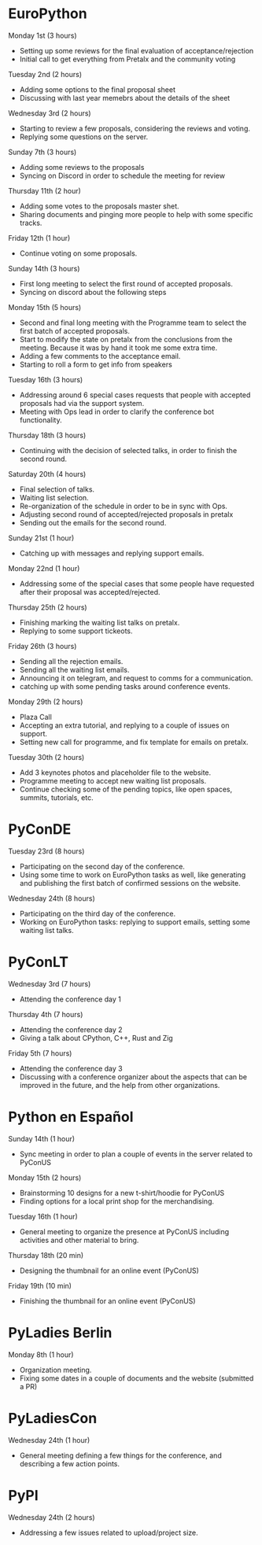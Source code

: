 # EuroPython

Monday 1st (3 hours)

* Setting up some reviews for the final evaluation of acceptance/rejection
* Initial call to get everything from Pretalx and the community voting

Tuesday 2nd (2 hours)

* Adding some options to the final proposal sheet
* Discussing with last year memebrs about the details of the sheet

Wednesday 3rd (2 hours)

* Starting to review a few proposals, considering the reviews and voting.
* Replying some questions on the server.

Sunday 7th (3 hours)

* Adding some reviews to the proposals
* Syncing on Discord in order to schedule the meeting for review

Thursday 11th (2 hour)

* Adding some votes to the proposals master shet.
* Sharing documents and pinging more people to help with some specific tracks.

Friday 12th (1 hour)

* Continue voting on some proposals.


Sunday 14th (3 hours)

* First long meeting to select the first round of accepted proposals.
* Syncing on discord about the following steps

Monday 15th (5 hours)

* Second and final long meeting with the Programme team to select
  the first batch of accepted proposals.
* Start to modify the state on pretalx from the conclusions from the
  meeting. Because it was by hand it took me some extra time.
* Adding a few comments to the acceptance email.
* Starting to roll a form to get info from speakers

Tuesday 16th (3 hours)

* Addressing around 6 special cases requests that people with
  accepted proposals had via the support system.
* Meeting with Ops lead in order to clarify the conference bot
  functionality.

Thursday 18th (3 hours)

* Continuing with the decision of selected talks, in order to finish
  the second round.

Saturday 20th (4 hours)

* Final selection of talks.
* Waiting list selection.
* Re-organization of the schedule in order to be in sync with Ops.
* Adjusting second round of accepted/rejected proposals in pretalx
* Sending out the emails for the second round.

Sunday 21st (1 hour)

* Catching up with messages and replying support emails.

Monday 22nd (1 hour)

* Addressing some of the special cases that some people have
  requested after their proposal was accepted/rejected.

Thursday 25th (2 hours)

* Finishing marking the waiting list talks on pretalx.
* Replying to some support tickeots.

Friday 26th (3 hours)

* Sending all the rejection emails.
* Sending all the waiting list emails.
* Announcing it on telegram, and request to comms for a communication.
* catching up with some pending tasks around conference events.

Monday 29th (2 hours)

* Plaza Call
* Accepting an extra tutorial, and replying to a couple of issues on support.
* Setting new call for programme, and fix template for emails on pretalx.

Tuesday 30th (2 hours)

* Add 3 keynotes photos and placeholder file to the website.
* Programme meeting to accept new waiting list proposals.
* Continue checking some of the pending topics, like open spaces, summits,
    tutorials, etc.

# PyConDE

Tuesday 23rd (8 hours)

* Participating on the second day of the conference.
* Using some time to work on EuroPython tasks as well, like
  generating and publishing the first batch of confirmed sessions
  on the website.

Wednesday 24th (8 hours)

* Participating on the third day of the conference.
* Working on EuroPython tasks: replying to support emails,
  setting some waiting list talks.

# PyConLT

Wednesday 3rd (7 hours)

* Attending the conference day 1

Thursday 4th (7 hours)

* Attending the conference day 2
* Giving a talk about CPython, C++, Rust and Zig

Friday 5th (7 hours)

* Attending the conference day 3
* Discussing with a conference organizer about the aspects that can be
  improved in the future, and the help from other organizations.

# Python en Español

Sunday 14th (1 hour)

* Sync meeting in order to plan a couple of events in the server
  related to PyConUS

Monday 15th (2 hours)

* Brainstorming 10 designs for a new t-shirt/hoodie for PyConUS
* Finding options for a local print shop for the merchandising.

Tuesday 16th (1 hour)

* General meeting to organize the presence at PyConUS
  including activities and other material to bring.

Thursday 18th (20 min)

* Designing the thumbnail for an online event (PyConUS)

Friday 19th (10 min)

* Finishing the thumbnail for an online event (PyConUS)

# PyLadies Berlin

Monday 8th (1 hour)

* Organization meeting.
* Fixing some dates in a couple of documents and the website (submitted a PR)

# PyLadiesCon

Wednesday 24th (1 hour)

* General meeting defining a few things for the conference,
  and describing a few action points.

# PyPI

Wednesday 24th (2 hours)

* Addressing a few issues related to upload/project size.
